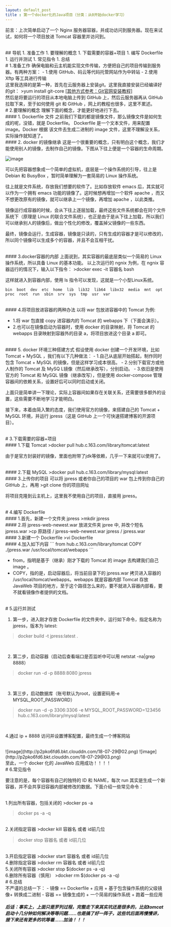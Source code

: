 ```yaml
---
layout: default_post
title : 第一个docker化的Java项目（分类：从0开始docker学习）
---
```



前言：上次简单启动了一个 Nginx 服务器容器，并成功访问到服务器。现在来试试，如何将一个项目放进 Tomcat 容器里并访问到。

<br>
## 导航
1. 准备工作
1. 要理解的概念
1. 下载需要的容器+项目
1. 编写 Dockerfile
1. 运行并测试
1. 常见指令
1. 总结

<br>
# 1.准备工作
确保电脑和云主机能实现文件传输，方便把自己的项目传输到服务器。有两种方案：
- 1.使用 GitHub、码云等代码托管网站作为中转站
- 2.使用 Xftp 等工具进行传输

<br>
这里我选择的是第一种，首先在云服务器上安装git。这里我直接安装已经编译好的git：
>yum install git-core

<html>
<a href="https://git-scm.com/book/zh/v2/%E8%B5%B7%E6%AD%A5-%E5%AE%89%E8%A3%85-Git" target="_blank">[其他方式参考：Git官网安装教程]</a>
</html>
<br>
然后是将要运行的项目从本地电脑上传到 GitHub 上，然后云服务器再从 GitHub 拉取下来，至于如何使用 git 和 GitHub ，网上的教程也很多，这里不累述。

<br>
# 2.要理解的概念
理解下面的概念，才能更好地进行下去。

<br>
#### 1. Dockerfile 文件
之前我们下载的都是镜像文件，那么镜像文件是如何生成的呢，没错，就是 Dockerfile。 Dockerfile 是一个文本文件，用来配置 image。Docker 根据 该文件去生成二进制的 image 文件，这里不理解没关系，实际操作就知道了。

<br>
#### 2. docker 的镜像继承
这是一个很重要的概念，只有明白这个概念，我们才能使用别人的镜像，去制作自己的镜像。下图从下往上便是一个容器的生命周期。

![image](http://p2pko6fd6.bkt.clouddn.com/18-07-29@01.png)

可以先把容器想象成一个简单的虚拟机，底层是一个操作系统的引导，往上是 Debian 和 BusyBox ，暂时简单理解为一套简易的 Linux 操作系统。

往上就是文件系统，存放我们想要的软件了。比如存放软件 emacs 后，其实就可以作为一个拥有 emacs 功能的镜像了。这时候想再增加一个软件 apache ，而又不想更改原有的镜像，就可以继承上一个镜像，再增加 apache ，以此类推。

镜像运行成容器的时候，会从下往上逐层加载，最终这些文件系统都会在同个文件系统下（原理是 Linux 的联合文件系统），也正是由于是从下往上加载，所以我们可以继承别人的镜像后，做出个性化的修改，覆盖掉父镜像的一些东西。

最终，镜像会运行，生成容器，镜像是只读的，只有生成的容器才是可以修改的，所以同个镜像可以生成多个的容器，并且不会互相干扰。

<br>
#### 3.docker容器的内部
上面说到，其实容器的最底层类似一个简易的 Linux 操作系统，所以具备 Linux 的基本功能。
以上次运行的 ngnix 为例，在 ngnix 容器运行的情况下，输入以下指令：
>docker exec -it 容器名  bash

这样就进入到容器内部，使用 ls 指令可以发现，这就是一个小型Linux系统。

```
bin  boot  dev	etc  home  lib	lib32  lib64  libx32  media  mnt  opt  proc  root  run	sbin  srv  sys	tmp  usr  var
```

<br>
#### 4.将项目放进容器的两种办法
以将 war 包放进容器中的 Tomcat 为例:

- 1.将 war 包直接 copy 进容器内的 Tomcat 的 webapps 下（下面会演示）。
- 2.也可以在镜像启动为容器时，使用 docker 的目录映射，将 Tomcat 的 webapps 目录映射到容器外的目录 a，将项目放进这个目录 a 即可。

<br>
#### 5. docker 环境三种搭建方式
假设使用 docker 创建一个开发环境，比如 Tomcat + MySQL ，我们有以下几种做法：
- 1.自己从底层开始搭起，制作同时包含 Tomcat + MySQL 的镜像，但是这样学习成本很高。
- 2.分别下载官方或他人制作的 Tomcat 及 MySQ L镜像（然后继承改写），分别启动。
- 3.依旧是使用官方的 Tomcat 和 MySQL 镜像（继承改写），但是使用 docker-compose 管理容器间的依赖关系，设置好后可以同时启动或关闭。

上面只是简单讲一下理论，实际上容器间如果存在关联关系，还需要很多额外的设置，这些需要不断地学习才能明白。

接下来，本着由简入繁的态度，我们使用官方的镜像，来搭建自己的 Tomcat + MySQL 环境，并运行 jpress（这是 GitHub 上一个可快速搭建博客的开源项目）。

<br>
# 3.下载需要的容器+项目
<br>
#### 1.下载 Tomcat
>docker pull hub.c.163.com/library/tomcat:latest

由于是官方封装好的镜像，里面也附带了jdk等依赖，几乎一下来就可以使用了。

<br>
#### 2.下载 MySQL
>docker pull hub.c.163.com/library/mysql:latest

<br>
#### 3.上传你的项目
可以将 jpress 或者你自己的项目的 war 包上传到你自己的 GitHub 上，再用
>git clone 你的项目网址

将项目克隆到云主机上，这里我不使用自己的项目，直接用 jpress。


<br>
# 4.编写 Dockerfile
<br>
#### 1.首先，新建一个文件夹 jpress
>mkdir jpress

<br>
#### 2.将  jpress-web-newest.war 放进文件夹 jpree 中, 并改个短名 jpress.war
>cp  原路径 / jpress-web-newest.war jpress  / jpress.war

<br>
#### 3.新建一个 Dockerfile
>vi Dockerfile

<br>
#### 4.加入如下内容
```
from hub.c.163.com/library/tomcat
COPY ./jpress.war /usr/local/tomcat/webapps 
```
                         
- from，指明是基于（继承）刚才下载的 Tomcat 的 image 去构建我们自己 image 。
- COPY，指的是，启动容器后，将当前目录下的 jpress.war 拷贝进入容器的 /usr/local/tomcat/webapps。webapps 就是容器内部 Tomcat 存放 JavaWeb 项目的地方，至于这个路径怎么来的，要不就进入容器内部看，要不就看镜像作者提供的文档。

<br>
# 5.运行并测试

<br>

1. 第一步，进入刚才存放 Dockerfile 的文件夹中，运行如下命令，指定名称为 jpress，版本为 latest:
>docker build -t  jpress:latest .

<br>

2. 第二步，启动容器（启动后查看端口是否监听中可以用 netstat -na|grep 8888）
>docker run -d -p 8888:8080 jpress


<br>

3. 第三步，启动数据库（账号默认为root，设置密码用-e MYSQL_ROOT_PASSWORD）
>docker run -d -p 3306:3306 -e MYSQL_ROOT_PASSWORD=123456 hub.c.163.com/library/mysql:latest

<br>

4.通过 ip + 8888 访问并设置博客配置，最终生成一个博客网站

<br>
![image](http://p2pko6fd6.bkt.clouddn.com/18-07-29@02.png)
![image](http://p2pko6fd6.bkt.clouddn.com/18-07-29@03.png)

<br>
至此，一个 docker 化的 JavaWeb 应用成功！！！！

<br>
# 6.常见指令

要注意的是，每个容器有自己的独特的 ID 和 NAME，每次 run 其实是生成一个新容器，并不会共享旧容器内部被修改的数据。下面介绍一些常见命令：

<br>
1.列出所有容器，包括关闭的
>docker ps -a

>docker ps -a -q

<br>
2.关闭指定容器
>docker kill 容器名 或者 id前几位

>docker stop 容器名 或者 id前几位

<br>
3.开启指定容器
>docker start 容器名 或者 id前几位

<br>
4.删除指定容器
>docker rm 容器名 或者 id前几位 

<br>
5.关闭所有容器
>docker stop $(docker ps -a -q)

<br>
6.删除所有容器（慎用）
>docker rm $(docker ps -a -q)



<br>
# 6.总结
<br>
不严谨的总结一下：
- 镜像 == Dockerfile + 应用 + 基于包含操作系统的父级镜像+ 转换成二进制
- 容器 == 镜像生成的 + 一个简易的操作系统 + 跑着一些应用

<br>

##### 后话：事实上，上面只是罗列过程，完整走下来其实坑还是很多的，比如tomcat启动十几分钟如何解决等等问题......也是搞了好一阵子，这些坑后面再慢慢讲，接下来还有更多的坑等着......加油！！！

